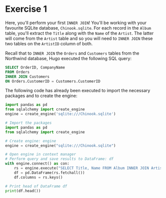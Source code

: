 # Exercise 1

Here, you'll perform your first `INNER JOIN`! You'll be working with your favourite SQLite database, `Chinook.sqlite`. For each record in the `Album` table, you'll extract the `Title` along with the `Name` of the `Artist`. The latter will come from the `Artist` table and so you will need to `INNER JOIN` these two tables on the `ArtistID` column of both.

Recall that to `INNER JOIN` the `Orders` and `Customers` tables from the Northwind database, Hugo executed the following SQL query:

```SQL
SELECT OrderID, CompanyName 
FROM Orders 
INNER JOIN Customers 
ON Orders.CustomerID = Customers.CustomerID
```

The following code has already been executed to import the necessary packages and to create the engine:

```python
import pandas as pd
from sqlalchemy import create_engine
engine = create_engine('sqlite:///Chinook.sqlite')
```

```python
# Import the packages
import pandas as pd
from sqlalchemy import create_engine

# Create engine: engine
engine = create_engine("sqlite:///Chinook.sqlite")

# Open engine in context manager
# Perform query and save results to DataFrame: df
with engine.connect() as con:
	rs = engine.execute("SELECT Title, Name FROM Album INNER JOIN Artist on Album.ArtistID =  Artist.ArtistID")
	df = pd.DataFrame(rs.fetchall())
	df.columns = rs.keys()

# Print head of DataFrame df
print(df.head())
```
